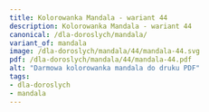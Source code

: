 ```yaml
---
title: Kolorowanka Mandala - wariant 44
description: Kolorowanka Mandala - wariant 44
canonical: /dla-doroslych/mandala/
variant_of: mandala
image: /dla-doroslych/mandala/44/mandala-44.svg
pdf: /dla-doroslych/mandala/44/mandala-44.pdf
alt: "Darmowa kolorowanka mandala do druku PDF"
tags:
- dla-doroslych
- mandala
---
```

